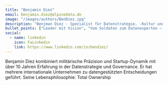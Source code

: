 ```yaml
---
title: "Benjamin Diez"
email: benjamin.diez@alpinedata.de
image: "/images/authors/BenDiez.jpg"
description: "Benjman Diez - Spezialist für Datenstrategie, -Kultur und -Governance"
bullet_points: ["Leader mit Vision", "Vom Soldaten zum Datenexperten – taktische Exzellenz für Ihre Datenstrategie", "Finanz- und Steuerungsprofi", "Benutzt als zertifizierter Taucher viel zu oft den Begriff „Deep Dive“"]
social:
  - name: linkedin
    icon: FaLinkedin
    link: https://www.linkedin.com/in/bendiez/
---
```


Benjamin Diez kombiniert militärische Präzision und Startup-Dynamik mit über 10 Jahren Erfahrung in der Datenstrategie und Governance. Er hat mehrere internationale Unternehmen zu datengestützten Entscheidungen geführt. Seine Lebensphilosophie: Total Ownership 
